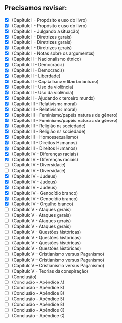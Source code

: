 ## Precisamos revisar:

- [x] (Capítulo I - Propósito e uso do livro)
- [x] (Capítulo I - Propósito e uso do livro)
- [x] (Capítulo I - Julgando a situação)
- [x] (Capítulo I - Diretrizes gerais)
- [x] (Capítulo I - Diretrizes gerais)
- [x] (Capítulo I - Diretrizes gerais)
- [x] (Capítulo I - Notas sobre os argumentos)
- [x] (Capítulo II - Nacionalismo étnico)
- [x] (Capítulo II - Democracia)
- [x] (Capítulo II - Democracia)
- [x] (Capítulo II - Liberdade)
- [x] (Capítulo II - Capitalismo e libertarianismo)
- [x] (Capítulo II - Uso da violência)
- [x] (Capítulo II - Uso da violência)
- [x] (Capítulo II - Ajudando o terceiro mundo)
- [x] (Capítulo III - Relativismo moral)
- [x] (Capítulo III - Relativismo moral)
- [x] (Capítulo III - Feminismo/papéis naturais de gênero)
- [x] (Capítulo III - Feminismo/papéis naturais de gênero)
- [x] (Capítulo III - Religião na sociedade)
- [x] (Capítulo III - Religião na sociedade)
- [x] (Capítulo III - Homossexualismo)
- [x] (Capítulo III - Direitos Humanos)
- [x] (Capítulo III - Direitos Humanos)
- [x] (Capítulo IV - Diferenças raciais)
- [x] (Capítulo IV - Diferenças raciais)
- [ ] (Capítulo IV - Diversidade)
- [ ] (Capítulo IV - Diversidade)
- [x] (Capítulo IV - Judeus)
- [x] (Capítulo IV - Judeus)
- [x] (Capítulo IV - Judeus)
- [x] (Capítulo IV - Genocídio branco)
- [x] (Capítulo IV - Genocídio branco)
- [x] (Capítulo IV - Orgulho branco)
- [ ] (Capítulo V - Ataques gerais)
- [ ] (Capítulo V - Ataques gerais)
- [ ] (Capítulo V - Ataques gerais)
- [ ] (Capítulo V - Ataques gerais)
- [ ] (Capítulo V - Questões históricas)
- [ ] (Capítulo V - Questões históricas)
- [ ] (Capítulo V - Questões históricas)
- [ ] (Capítulo V - Questões históricas)
- [ ] (Capítulo V – Cristianismo versus Paganismo)
- [ ] (Capítulo V – Cristianismo versus Paganismo)
- [ ] (Capítulo V – Cristianismo versus Paganismo)
- [ ] (Capítulo V - Teorias da conspiração)
- [ ] (Conclusão)
- [ ] (Conclusão - Apêndice A)
- [ ] (Conclusão - Apêndice B)
- [ ] (Conclusão - Apêndice B)
- [ ] (Conclusão - Apêndice B)
- [ ] (Conclusão - Apêndice B)
- [ ] (Conclusão - Apêndice C)
- [ ] (Conclusão - Apêndice C)
